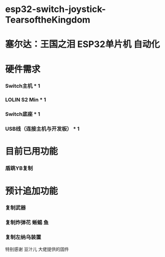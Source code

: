# esp32-switch-joystick-TearsoftheKingdom
# 塞尔达：王国之泪 ESP32单片机 自动化

# 硬件需求
### Switch主机 * 1
### LOLIN S2 Min * 1
### Switch底座 * 1
### USB线（连接主机与开发板） * 1


# 目前已用功能
### 盾跳YB复制

# 预计追加功能
### 复制武器
### 复制炸弹花 蜥蜴 鱼
### 复制左纳乌装置



特别感谢 
豆汁儿 大佬提供的固件

